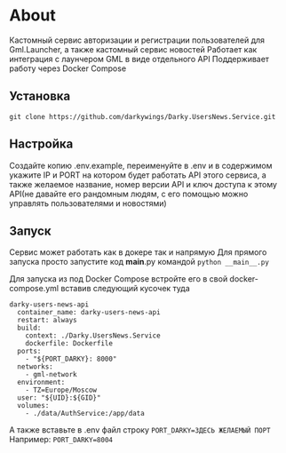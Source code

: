 # About

Кастомный сервис авторизации и регистрации пользователей для Gml.Launcher, а также кастомный сервис новостей
Работает как интеграция с лаунчером GML в виде отдельного API
Поддерживает работу через Docker Compose

## Установка
```git clone https://github.com/darkywings/Darky.UsersNews.Service.git```

## Настройка
Создайте копию .env.example, переименуйте в .env и в содержимом укажите IP и PORT на котором будет работать API этого сервиса, а также желаемое название, номер версии API и ключ доступа к этому API(не давайте его рандомным людям, с его помощью можно управлять пользователями и новостями)

## Запуск
Сервис может работать как в докере так и напрямую
Для прямого запуска просто запустите код __main__.py командой
```python __main__.py```

Для запуска из под Docker Compose встройте его в свой docker-compose.yml вставив следующий кусочек туда
```
darky-users-news-api
  container_name: darky-users-news-api
  restart: always
  build:
    context: ./Darky.UsersNews.Service
    dockerfile: Dockerfile
  ports:
    - "${PORT_DARKY}: 8000"
  networks:
    - gml-network
  environment:
    - TZ=Europe/Moscow
  user: "${UID}:${GID}"
  volumes:
    - ./data/AuthService:/app/data
```
А также вставьте в .env файл строку ```PORT_DARKY=ЗДЕСЬ ЖЕЛАЕМЫЙ ПОРТ```
Например:
```PORT_DARKY=8004```